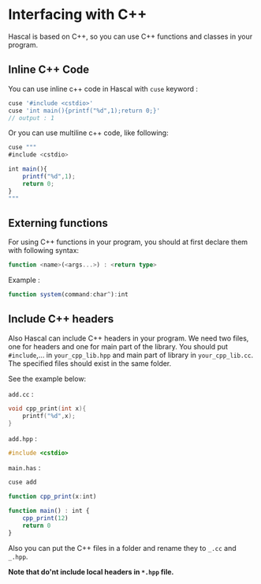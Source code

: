 # Interfacing with C++
Hascal is based on C++, so you can use C++ functions and classes in your program.

## Inline C++ Code
You can use inline c++ code in Hascal with `cuse` keyword :
```typescript
cuse '#include <cstdio>'
cuse 'int main(){printf("%d",1);return 0;}'
// output : 1
```

Or you can use multiline c++ code, like following:
```typescript
cuse """
#include <cstdio>

int main(){
    printf("%d",1);
    return 0;
}
"""
```

## Externing functions
For using C++ functions in your program, you should at first declare them with following syntax:
```typescript
function <name>(<args...>) : <return type>
```
Example :
```typescript
function system(command:char^):int
```

## Include C++ headers
Also Hascal can include C++ headers in your program.
We need two files, one for headers and one for main part of the library. You should put `#include`,... in `your_cpp_lib.hpp` and main part of library in `your_cpp_lib.cc`. The specified files should exist in the same folder.

See the example below:

`add.cc` :
```cpp
void cpp_print(int x){
    printf("%d",x);
}
```

`add.hpp` :
```cpp
#include <cstdio>
```

`main.has` :
```typescript
cuse add 

function cpp_print(x:int)

function main() : int {
    cpp_print(12)
    return 0
}
```

Also you can put the C++ files in a folder and rename they to `_.cc` and `_.hpp`.

**Note that do'nt include local headers in `*.hpp` file.**